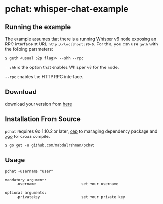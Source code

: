# pchat: whisper-chat-example

## Running the example

The example assumes that there is a running Whisper v6 node exposing an RPC interface at URL `http://localhost:8545`. For this, you can use `geth` with the folloing parameters:

    $ geth <usual p2p flags> --shh --rpc


`--shh` is the option that enables Whisper v6 for the node.

`--rpc` enables the HTTP RPC interface.

## Download

download your version from [here](https://github.com/mabdalrahman/pchat/releases/tag/v1.0.0-alpha1)

## Installation From Source
`pchat` requires Go 1.10.2 or later, [dep](https://github.com/golang/dep) to managing dependency package and [xgo](https://github.com/karalabe/xgo) for cross compile.

```
$ go get -u github.com/mabdalrahman/pchat
```

## Usage
```
pchat -username "user" 

mandatory argument:
     -username                     set your username

optional arguments:
     -privatekey                   set your private key

```
